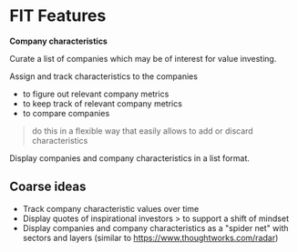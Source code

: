 # FIT Features

**Company characteristics**

Curate a list of companies which may be of interest for value investing.

Assign and track characteristics to the companies

- to figure out relevant company metrics
- to keep track of relevant company metrics
- to compare companies

> do this in a flexible way that easily allows to add or discard characteristics

Display companies and company characteristics in a list format.

## Coarse ideas

- Track company characteristic values over time
- Display quotes of inspirational investors > to support a shift of mindset
- Display companies and company characteristics as a "spider net" with sectors and layers (similar to https://www.thoughtworks.com/radar)
